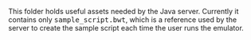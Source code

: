 This folder holds useful assets needed by the Java server. Currently it contains only <tt>sample_script.bwt</tt>, which is a reference used by the server to create the sample script each time the user runs the emulator.